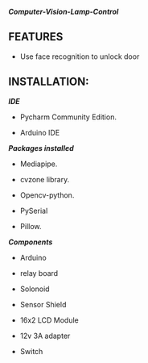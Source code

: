 ***Computer-Vision-Lamp-Control***

## FEATURES

- Use face recognition to unlock door

## INSTALLATION:

***IDE***

- Pycharm Community Edition.
  
- Arduino IDE

***Packages installed***

- Mediapipe.

- cvzone library.

- Opencv-python.

- PySerial

- Pillow.

***Components***

- Arduino

- relay board

- Solonoid

- Sensor Shield

- 16x2 LCD Module

- 12v 3A adapter

- Switch

